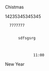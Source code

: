 Chistmas   

14235345345345

      7777777    

      
          sdfsgsrg


          
                 11:00
New Year                 
